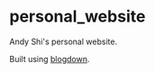 # personal_website

Andy Shi's personal website.

Built using [blogdown](https://bookdown.org/yihui/blogdown/).
